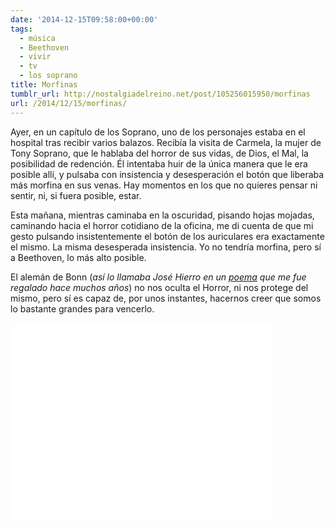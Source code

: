 ```yaml
---
date: '2014-12-15T09:58:00+00:00'
tags:
  - música
  - Beethoven
  - vivir
  - tv
  - los soprano
title: Morfinas
tumblr_url: http://nostalgiadelreino.net/post/105256015950/morfinas
url: /2014/12/15/morfinas/
---
```


<p>Ayer, en un capítulo de los Soprano, uno de los personajes estaba en el hospital tras recibir varios balazos. Recibía la visita de Carmela, la mujer de Tony Soprano, que le hablaba del horror de sus vidas, de Dios, el Mal, la posibilidad de redención. Él intentaba huir de la única manera que le era posible allí, y pulsaba con insistencia y desesperación el botón que liberaba más morfina en sus venas. Hay momentos en los que no quieres pensar ni sentir, ni, si fuera posible, estar.</p>
<p>Esta mañana, mientras caminaba en la oscuridad, pisando hojas mojadas, caminando hacia el horror cotidiano de la oficina, me di cuenta de que mi gesto pulsando insistentemente el botón de los auriculares era exactamente el mismo. La misma desesperada insistencia. Yo no tendría morfina, pero sí a Beethoven, lo más alto posible.</p>
<p>El alemán de Bonn (<em>así lo llamaba José Hierro en un <a href="http://nostalgiadelreino.net/post/18842410909/un-poema-de-jose-hierro-un-regalo-beethoven-ante">poema</a> que me fue regalado hace muchos años</em>) no nos oculta el Horror, ni nos protege del mismo, pero sí es capaz de, por unos instantes, hacernos creer que somos lo bastante grandes para vencerlo.</p>

<p><iframe frameborder="0" height="315" src="//www.youtube.com/embed/7EcERd6E0ws" width="420"></iframe></p>